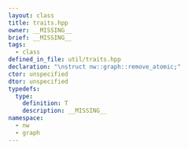 ```yaml
---
layout: class
title: traits.hpp
owner: __MISSING__
brief: __MISSING__
tags:
  - class
defined_in_file: util/traits.hpp
declaration: "\nstruct nw::graph::remove_atomic;"
ctor: unspecified
dtor: unspecified
typedefs:
  type:
    definition: T
    description: __MISSING__
namespace:
  - nw
  - graph
---
```

